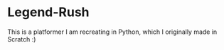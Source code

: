 # Legend-Rush
This is a platformer I am recreating in Python, which I originally made in Scratch :)
